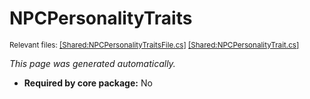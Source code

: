# NPCPersonalityTraits
<sup>Relevant files: [[Shared:NPCPersonalityTraitsFile.cs]](https://github.com/Regalis11/Barotrauma/blob/master/Barotrauma/BarotraumaShared/SharedSource/ContentManagement/ContentFile/NPCPersonalityTraitsFile.cs) [[Shared:NPCPersonalityTrait.cs]](https://github.com/Regalis11/Barotrauma/blob/master/Barotrauma/BarotraumaShared/SharedSource/Characters/NPCPersonalityTrait.cs)</sup>

*This page was generated automatically.*

- **Required by core package:** No



